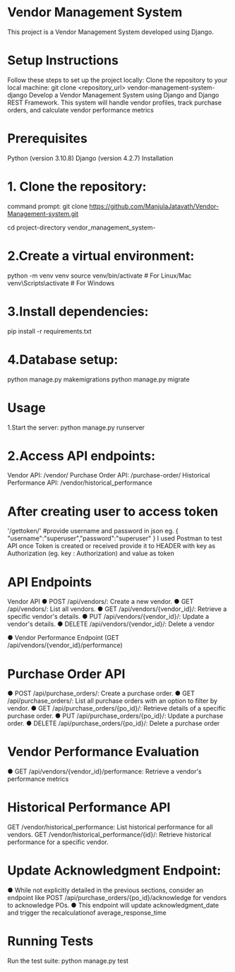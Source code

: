 # Vendor Management System
This project is a Vendor Management System developed using Django.

# Setup Instructions
Follow these steps to set up the project locally:
Clone the repository to your local machine:
git clone <repository_url>
vendor-management-system-django
Develop a Vendor Management System using Django and Django REST Framework. This system will handle vendor profiles, track purchase orders, and calculate vendor performance metrics

# Prerequisites
Python (version 3.10.8)
Django (version 4.2.7)
Installation
# 1. Clone the repository:
command prompt:
git clone https://github.com/ManjulaJatavath/Vendor-Management-system.git

cd project-directory vendor_management_system-

# 2.Create a virtual environment:
python -m venv venv
source venv/bin/activate # For Linux/Mac
venv\Scripts\activate # For Windows

# 3.Install dependencies:
pip install -r requirements.txt

# 4.Database setup:
python manage.py makemigrations
python manage.py migrate

# Usage
1.Start the server:
python manage.py runserver

# 2.Access API endpoints:
Vendor API: /vendor/
Purchase Order API: /purchase-order/
Historical Performance API: /vendor/historical_performance

# After creating user to access token
'/gettoken/' #provide username and password in json eg. { "username":"superuser","password":"superuser" }
I used Postman to test API
once Token is created or received provide it to HEADER
with key as Authorization (eg. key : Authorization) and value as token

# API Endpoints
Vendor API
● POST /api/vendors/: Create a new vendor.
● GET /api/vendors/: List all vendors.
● GET /api/vendors/{vendor_id}/: Retrieve a specific vendor's details.
● PUT /api/vendors/{vendor_id}/: Update a vendor's details.
● DELETE /api/vendors/{vendor_id}/: Delete a vendor

● Vendor Performance Endpoint (GET /api/vendors/{vendor_id}/performance)

# Purchase Order API
● POST /api/purchase_orders/: Create a purchase order.
● GET /api/purchase_orders/: List all purchase orders with an option to filter by vendor.
● GET /api/purchase_orders/{po_id}/: Retrieve details of a specific purchase order.
● PUT /api/purchase_orders/{po_id}/: Update a purchase order.
● DELETE /api/purchase_orders/{po_id}/: Delete a purchase order

# Vendor Performance Evaluation
● GET /api/vendors/{vendor_id}/performance: Retrieve a vendor's performance metrics

# Historical Performance API
GET /vendor/historical_performance: List historical performance for all vendors.
GET /vendor/historical_performance/{id}/: Retrieve historical performance for a specific vendor.

# Update Acknowledgment Endpoint:
● While not explicitly detailed in the previous sections, consider an endpoint like
POST /api/purchase_orders/{po_id}/acknowledge for vendors to acknowledge POs.
● This endpoint will update acknowledgment_date and trigger the recalculationof average_response_time

# Running Tests
Run the test suite:
python manage.py test
